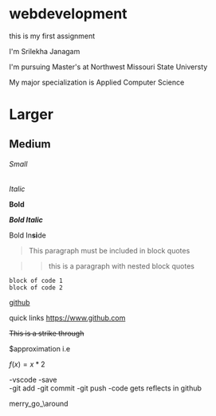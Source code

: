 # webdevelopment
this is my first assignment

I'm Srilekha Janagam

I'm pursuing Master's at Northwest Missouri State Universty

My major specialization is Applied Computer Science

# Larger

## Medium

###### Small

*Italic*

**Bold**

***Bold Italic***

Bold In**si**de

>This paragraph must be included in block quotes

>>this is a paragraph with nested block quotes

```
block of code 1
block of code 2
```

[github](https://www.github.com)

quick links <https://www.github.com>

~~This is a strike through~~

$approximation i.e

$f(x)=x*2$

-vscode 
    -save   
    -git add
    -git commit
    -git push
-code gets reflects in github   

merry\_go_\around
